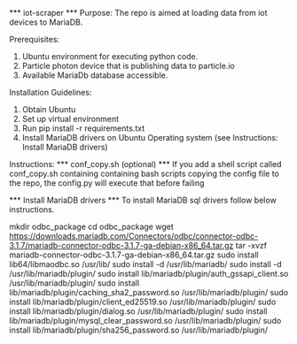 
*** iot-scraper *** 
Purpose:
The repo is aimed at loading data from iot devices to MariaDB.

Prerequisites:
1) Ubuntu environment for executing python code.
2) Particle photon device that is publishing data to particle.io
3) Available MariaDb database accessible.


Installation Guidelines:
1) Obtain Ubuntu 
2) Set up virtual environment
3) Run pip install -r requirements.txt
4) Install MariaDB drivers on Ubuntu Operating system (see Instructions: Install MariaDB drivers)

Instructions:
*** conf_copy.sh (optional) ***
If you add a shell script called conf_copy.sh containing containing bash scripts copying 
the config file to the repo, the config.py will execute that before failing

*** Install MariaDB drivers ***
To install MariaDB sql drivers follow below instructions.

mkdir odbc_package
cd odbc_package
wget https://downloads.mariadb.com/Connectors/odbc/connector-odbc-3.1.7/mariadb-connector-odbc-3.1.7-ga-debian-x86_64.tar.gz
tar -xvzf mariadb-connector-odbc-3.1.7-ga-debian-x86_64.tar.gz
sudo install lib64/libmaodbc.so /usr/lib/
sudo install -d /usr/lib/mariadb/
sudo install -d /usr/lib/mariadb/plugin/
sudo install lib/mariadb/plugin/auth_gssapi_client.so /usr/lib/mariadb/plugin/
sudo install lib/mariadb/plugin/caching_sha2_password.so /usr/lib/mariadb/plugin/
sudo install lib/mariadb/plugin/client_ed25519.so /usr/lib/mariadb/plugin/
sudo install lib/mariadb/plugin/dialog.so /usr/lib/mariadb/plugin/
sudo install lib/mariadb/plugin/mysql_clear_password.so /usr/lib/mariadb/plugin/
sudo install lib/mariadb/plugin/sha256_password.so /usr/lib/mariadb/plugin/

